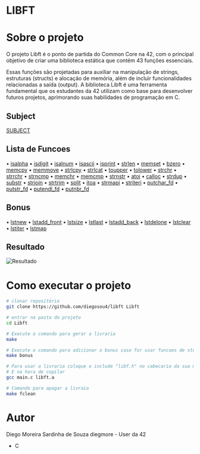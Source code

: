 # LIBFT


# Sobre o projeto

O projeto Libft é o ponto de partida do Common Core na 42, com o principal objetivo de criar uma biblioteca estática que contém 43 funções essenciais.

Essas funções são projetadas para auxiliar na manipulação de strings, estruturas (structs) e alocação de memória, além de 
incluir funcionalidades relacionadas a saída (output). A biblioteca Libft é uma ferramenta fundamental que os estudantes 
da 42 utilizam como base para desenvolver futuros projetos, aprimorando suas habilidades de programação em C. 

## Subject
  [SUBJECT](https://github.com/diegosou4/libft/blob/main/en.subject.pdf)

## Lista de Funcoes
• [isalpha](https://github.com/diegosou4/libft/blob/main/ft_isalpha.c) • [isdigit](https://github.com/diegosou4/libft/blob/main/ft_isdigit.c)
• [isalnum](https://github.com/diegosou4/libft/blob/main/ft_isalnum.c) • [isascii](https://github.com/diegosou4/libft/blob/main/ft_isascii.c)
• [isprint](https://github.com/diegosou4/libft/blob/main/ft_isprint.c) • [strlen](https://github.com/diegosou4/libft/blob/main/ft_strlen.c)
• [memset](https://github.com/diegosou4/libft/blob/main/ft_memset.c) • [bzero](https://github.com/diegosou4/libft/blob/main/ft_bzero.c)
• [memcpy](https://github.com/diegosou4/libft/blob/main/ft_memcpy.c) • [memmove](https://github.com/diegosou4/libft/blob/main/ft_memmove.c)
• [strlcpy](https://github.com/diegosou4/libft/blob/main/ft_strlcpy.c) • [strlcat](https://github.com/diegosou4/libft/blob/main/ft_strlcat.c)
• [toupper](https://github.com/diegosou4/libft/blob/main/ft_toupper.c) • [tolower](https://github.com/diegosou4/libft/blob/main/ft_tolower.c)
• [strchr](https://github.com/diegosou4/libft/blob/main/ft_strchr.c) • [strrchr](https://github.com/diegosou4/libft/blob/main/ft_strrchr.c)
• [strncmp](https://github.com/diegosou4/libft/blob/main/ft_strncmp.c) • [memchr](https://github.com/diegosou4/libft/blob/main/ft_memchr.c)
• [memcmp](https://github.com/diegosou4/libft/blob/main/ft_memcmp.c) • [strnstr](https://github.com/diegosou4/libft/blob/main/ft_strnstr.c)
• [atoi](https://github.com/diegosou4/libft/blob/main/ft_atoi.c) • [calloc](https://github.com/diegosou4/libft/blob/main/ft_calloc.c)
• [strdup](https://github.com/diegosou4/libft/blob/main/ft_strdup.c) • [substr](https://github.com/diegosou4/libft/blob/main/ft_substr.c)
• [strjoin](https://github.com/diegosou4/libft/blob/main/ft_strjoin.c) • [strtrim](https://github.com/diegosou4/libft/blob/main/ft_strtrim.c)
• [split](https://github.com/diegosou4/libft/blob/main/ft_split.c) • [itoa](https://github.com/diegosou4/libft/blob/main/ft_itoa.c)
• [strmapi](https://github.com/diegosou4/libft/blob/main/ft_strmapi.c) • [striteri](https://github.com/diegosou4/libft/blob/main/ft_striteri.c)
• [putchar_fd](https://github.com/diegosou4/libft/blob/main/ft_putchar_fd.c) • [putstr_fd](https://github.com/diegosou4/libft/blob/main/ft_putstr_fd.c)
• [putendl_fd](https://github.com/diegosou4/libft/blob/main/ft_putendl_fd.c) • [putnbr_fd](https://github.com/diegosou4/libft/blob/main/ft_putnbr_fd.c)


## Bonus
• [lstnew](https://github.com/diegosou4/libft/blob/main/ft_lstnew.c) • [lstadd_front](https://github.com/diegosou4/libft/blob/main/ft_lstadd_front.c)
• [lstsize](https://github.com/diegosou4/libft/blob/main/ft_lstsize.c) • [lstlast](https://github.com/diegosou4/libft/blob/main/ft_lstlast.c)
• [lstadd_back](https://github.com/diegosou4/libft/blob/main/ft_lstadd_back.c) • [lstdelone](https://github.com/diegosou4/libft/blob/main/ft_lstdelone.c)
• [lstclear](https://github.com/diegosou4/libft/blob/main/ft_lstclear.c) • [lstiter](https://github.com/diegosou4/libft/blob/main/ft_lstiter.c)
• [lstmap](https://github.com/diegosou4/libft/blob/main/ft_lstmap.c)

## Resultado
![Resultado](https://i.imgur.com/tsOITka.png)


# Como executar o projeto


```bash
# clonar repositório
git clone https://github.com/diegosou4/libft Libft

# entrar na pasta do projeto 
cd Libft

# Execute o comando para gerar a livraria
make

# Execute o comando para adicionar o bonus caso for usar funcoes de stuct
make bonus

# Para usar a livraria coloque o include "libf.h" no cabecario da sua main
# E na hora de copilar
gcc main.c libft.a

# Comando para apagar a livraia
make fclean
```


# Autor

Diego Moreira Sardinha de Souza
diegmore - User da 42
- C

